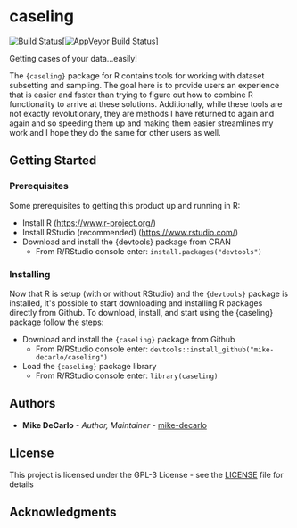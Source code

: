 # caseling
[![Build Status](https://travis-ci.org/mike-decarlo/caseling.svg?branch=master)](https://travis-ci.org/mike-decarlo/caseling)[![AppVeyor Build Status](https://ci.appveyor.com/api/projects/status/github/mike-decarlo/caseling?branch=master&svg=true)]

Getting cases of your data...easily!

The <code>{caseling}</code> package for R contains tools for working with dataset subsetting and sampling. The goal here is to provide users an experience that is easier and faster than trying to figure out how to combine R functionality to arrive at these solutions. Additionally, while these tools are not exactly revolutionary, they are methods I have returned to again and again and so speeding them up and making them easier streamlines my work and I hope they do the same for other users as well.

## Getting Started

### Prerequisites

Some prerequisites to getting this product up and running in R:
- Install R (https://www.r-project.org/)
- Install RStudio (recommended) (https://www.rstudio.com/)
- Download and install the {devtools} package from CRAN
  - From R/RStudio console enter: <code>install.packages("devtools")</code>

### Installing

Now that R is setup (with or without RStudio) and the <code>{devtools}</code> package is installed, it's possible to start downloading and installing R packages directly from Github. To download, install, and start using the {caseling} package follow the steps:
- Download and install the <code>{caseling}</code> package from Github
  - From R/RStudio console enter: <code>devtools::install_github("mike-decarlo/caseling")</code>
- Load the <code>{caseling}</code> package library
  - From R/RStudio console enter: <code>library(caseling)</code>

## Authors

* **Mike DeCarlo** - *Author, Maintainer* - [mike-decarlo](https://github.com/mike-decarlo)

## License

This project is licensed under the GPL-3 License - see the [LICENSE](LICENSE) file for details

## Acknowledgments
